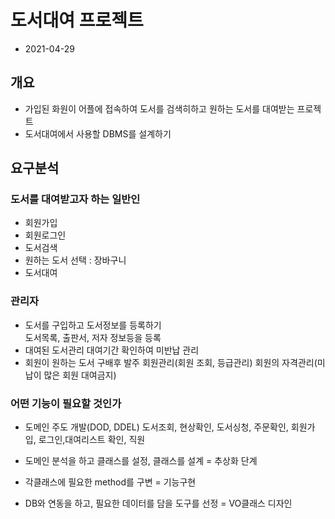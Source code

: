 # 도서대여 프로젝트
* 2021-04-29

## 개요
* 가입된 화원이 어플에 접속하여 도서를 검색히하고 원하는 도서를 대여받는 프로젝트
* 도서대여에서 사용할 DBMS를 설계하기

## 요구분석
### 도서를 대여받고자 하는 일반인
* 회원가입
* 회원로그인
* 도서검색
* 원하는 도서 선택 : 장바구니
* 도서대여

### 관리자
 * 도서를 구입하고 도서정보를 등록하기  
 도서목록, 출판서, 저자 정보등을 등록
 * 대여된 도서관리
 대여기간 확인하여 미반납 관리
 * 회원이 원하는 도서 구배후 발주
 회원관리(회원 조회, 등급관리)
 회원의 자격관리(미납이 많은 회원 대여금지)

 ### 어떤 기능이 필요할 것인가
 * 도메인 주도 개발(DOD, DDEL)
 도서조회, 현상확인, 도서싱청, 주문확인, 회원가입,
 	로그인,대여리스트 확인, 직원
 
 * 도메인 분석을 하고 클래스를 설정, 클래스를 설계 = 추상화 단계

 * 각클래스에 필요한 method를 구변 = 기능구현

* DB와 연동을 하고, 필요한 데이터를 담을 도구를 선정 = VO클래스 디자인
